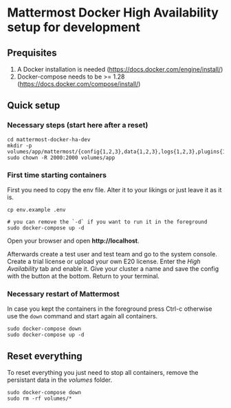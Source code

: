 # Mattermost Docker High Availability setup for development

## Prequisites
1. A Docker installation is needed (https://docs.docker.com/engine/install/)
2. Docker-compose needs to be >= 1.28 (https://docs.docker.com/compose/install/)

## Quick setup
### Necessary steps (start here after a reset)
```
cd mattermost-docker-ha-dev
mkdir -p volumes/app/mattermost/{config{1,2,3},data{1,2,3},logs{1,2,3},plugins{1,2,3}}
sudo chown -R 2000:2000 volumes/app
```

### First time starting containers
First you need to copy the env file. Alter it to your likings or just leave it as it is.
```
cp env.example .env

# you can remove the `-d` if you want to run it in the foreground
sudo docker-compose up -d
```
Open your browser and open **http://localhost**.

Afterwards create a test user and test team and go to the system console. Create a trial license
or upload your own E20 license. Enter the *High Availability* tab and enable it. Give your cluster a name and save the
config with the button at the bottom. Return to your terminal.

### Necessary restart of Mattermost
In case you kept the containers in the foreground press Ctrl-c otherwise use the `down` command and start again all
containers.
```
sudo docker-compose down
sudo docker-compose up -d
```

## Reset everything
To reset everything you just need to stop all containers, remove the persistant data in the *volumes* folder.
```
sudo docker-compose down
sudo rm -rf volumes/*
```
